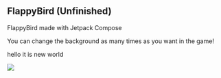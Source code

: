 ## FlappyBird (Unfinished)

FlappyBird made with Jetpack Compose

You can change the background as many times as you want in the game!

hello it is new world

![](demo.gif)
